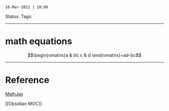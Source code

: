 `16-Mar-2022 | 20:09`

Status: 
Tags:

---
# math equations

$$\begin{vmatrix}a & b\\ c & d \end{vmatrix}=ad-bc$$


---
# Reference
[MathJax](http://docs.mathjax.org/en/latest/basic/mathjax.html)

[[Obsidian MOC]]